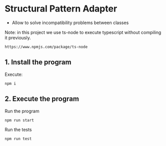 # Structural Pattern Adapter

- Allow to solve incompatibility problems between classes

Note: in this project we use ts-node to execute typescript without compiling it previously.

```url
https://www.npmjs.com/package/ts-node
```

## 1. Install the program

Execute:

```shell
npm i
```

## 2. Execute the program

Run the program

```shell
npm run start
```

Run the tests

```shell
npm run test
```

